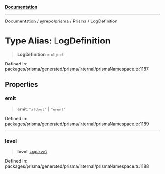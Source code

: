 [**Documentation**](../../../../../README.md)

***

[Documentation](../../../../../README.md) / [@repo/prisma](../../../README.md) / [Prisma](../README.md) / LogDefinition

# Type Alias: LogDefinition

> **LogDefinition** = `object`

Defined in: packages/prisma/generated/prisma/internal/prismaNamespace.ts:1187

## Properties

### emit

> **emit**: `"stdout"` \| `"event"`

Defined in: packages/prisma/generated/prisma/internal/prismaNamespace.ts:1189

***

### level

> **level**: [`LogLevel`](LogLevel.md)

Defined in: packages/prisma/generated/prisma/internal/prismaNamespace.ts:1188
